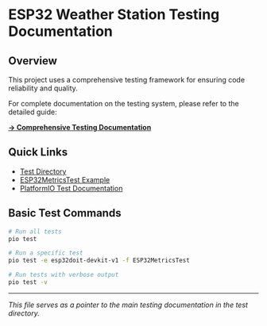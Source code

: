 # ESP32 Weather Station Testing Documentation

## Overview

This project uses a comprehensive testing framework for ensuring code reliability and quality.

For complete documentation on the testing system, please refer to the detailed guide:

**[→ Comprehensive Testing Documentation](test/README.md)**

## Quick Links

- [Test Directory](test/)
- [ESP32MetricsTest Example](test/ESP32MetricsTest/)
- [PlatformIO Test Documentation](https://docs.platformio.org/en/latest/advanced/unit-testing/index.html)

## Basic Test Commands

```bash
# Run all tests
pio test

# Run a specific test
pio test -e esp32doit-devkit-v1 -f ESP32MetricsTest

# Run tests with verbose output
pio test -v
```

---

*This file serves as a pointer to the main testing documentation in the test directory.*

